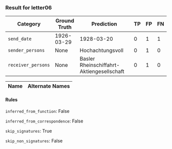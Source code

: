 ### Result for letter06
| Category          | Ground Truth | Prediction | TP | FP | FN |
|------------------|--------------|------------|----|----|----|
| `send_date`        | 1926-03-29 | 1928-03-20 | 0 | 1 | 1 |
| `sender_persons`  | None | Hochachtungsvoll | 0 | 1 | 0 |
| `receiver_persons` | None | Basler Rheinschiffahrt-Aktiengesellschaft | 0 | 1 | 0 |

| Name | Alternate Names |
| --- | --- |

#### Rules
`inferred_from_function`: False

`inferred_from_correspondence`: False

`skip_signatures`: True

`skip_non_signatures`: False

